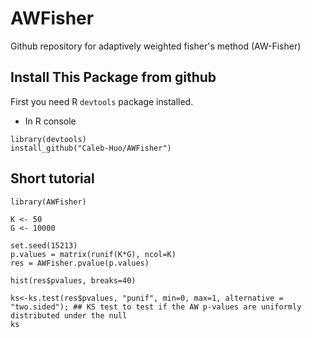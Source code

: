 # AWFisher
Github repository for adaptively weighted fisher's method (AW-Fisher)


## Install This Package from github
First you need R `devtools` package installed.

* In R console

```{R}
library(devtools)
install_github("Caleb-Huo/AWFisher") 
```

## Short tutorial

```{R}
library(AWFisher)

K <- 50
G <- 10000

set.seed(15213)
p.values = matrix(runif(K*G), ncol=K)
res = AWFisher.pvalue(p.values)

hist(res$pvalues, breaks=40)

ks<-ks.test(res$pvalues, "punif", min=0, max=1, alternative = "two.sided"); ## KS test to test if the AW p-values are uniformly distributed under the null
ks

```


